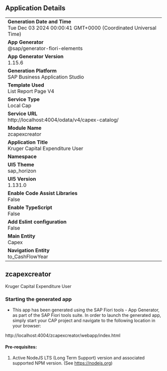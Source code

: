## Application Details
|               |
| ------------- |
|**Generation Date and Time**<br>Tue Dec 03 2024 00:00:41 GMT+0000 (Coordinated Universal Time)|
|**App Generator**<br>@sap/generator-fiori-elements|
|**App Generator Version**<br>1.15.6|
|**Generation Platform**<br>SAP Business Application Studio|
|**Template Used**<br>List Report Page V4|
|**Service Type**<br>Local Cap|
|**Service URL**<br>http://localhost:4004/odata/v4/capex-catalog/|
|**Module Name**<br>zcapexcreator|
|**Application Title**<br>Kruger Capital Expenditure User|
|**Namespace**<br>|
|**UI5 Theme**<br>sap_horizon|
|**UI5 Version**<br>1.131.0|
|**Enable Code Assist Libraries**<br>False|
|**Enable TypeScript**<br>False|
|**Add Eslint configuration**<br>False|
|**Main Entity**<br>Capex|
|**Navigation Entity**<br>to_CashFlowYear|

## zcapexcreator

Kruger Capital Expenditure User

### Starting the generated app

-   This app has been generated using the SAP Fiori tools - App Generator, as part of the SAP Fiori tools suite.  In order to launch the generated app, simply start your CAP project and navigate to the following location in your browser:

http://localhost:4004/zcapexcreator/webapp/index.html

#### Pre-requisites:

1. Active NodeJS LTS (Long Term Support) version and associated supported NPM version.  (See https://nodejs.org)


